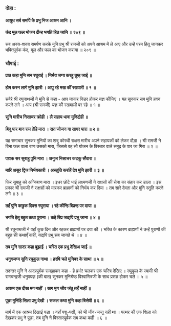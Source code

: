 ### दोहा :

#### आयुध सर्ब समर्पि कै प्रभु निज आश्रम आनि ।
#### कंद मूल फल भोजन दीन्ह भगति हित जानि ॥ २०९ ॥

सब अस्त्र-शस्त्र समर्पण करके मुनि प्रभु श्री रामजी को अपने आश्रम में ले आए और उन्हें परम हितू जानकर भक्तिपूर्वक कंद, मूल और फल का भोजन कराया ॥ २०९ ॥

### चौपाई :

#### प्रात कहा मुनि सन रघुराई । निर्भय जग्य करहु तुम्ह जाई ॥
#### होम करन लागे मुनि झारी । आपु रहे मख कीं रखवारी ॥ १ ॥

सबेरे श्री रघुनाथजी ने मुनि से कहा - आप जाकर निडर होकर यज्ञ कीजिए । यह सुनकर सब मुनि हवन करने लगे । आप (श्री रामजी) यज्ञ की रखवाली पर रहे ॥ १ ॥

#### सुनि मारीच निसाचर क्रोही । लै सहाय धावा मुनिद्रोही ॥
#### बिनु फर बान राम तेहि मारा । सत जोजन गा सागर पारा ॥ २ ॥

यह समाचार सुनकर मुनियों का शत्रु कोरथी राक्षस मारीच अपने सहायकों को लेकर दौड़ा । श्री रामजी ने बिना फल वाला बाण उसको मारा, जिससे वह सौ योजन के विस्तार वाले समुद्र के पार जा गिरा ॥ २ ॥

#### पावक सर सुबाहु पुनि मारा । अनुज निसाचर कटकु सँघारा ॥
#### मारि असुर द्विज निर्भयकारी । अस्तुति करहिं देव मुनि झारी ॥ ३ ॥

फिर सुबाहु को अग्निबाण मारा । इधर छोटे भाई लक्ष्मणजी ने राक्षसों की सेना का संहार कर डाला । इस प्रकार श्री रामजी ने राक्षसों को मारकर ब्राह्मणों को निर्भय कर दिया । तब सारे देवता और मुनि स्तुति करने लगे ॥ ३ ॥

#### तहँ पुनि कछुक दिवस रघुराया । रहे कीन्हि बिप्रन्ह पर दाया ॥
#### भगति हेतु बहुत कथा पुराना । कहे बिप्र जद्यपि प्रभु जाना ॥ ४ ॥

श्री रघुनाथजी ने वहाँ कुछ दिन और रहकर ब्राह्मणों पर दया की । भक्ति के कारण ब्राह्मणों ने उन्हें पुराणों की बहुत सी कथाएँ कहीं, यद्यपि प्रभु सब जानते थे ॥ ४ ॥

#### तब मुनि सादर कहा बुझाई । चरित एक प्रभु देखिअ जाई ॥
#### धनुषजग्य सुनि रघुकुल नाथा । हरषि चले मुनिबर के साथा ॥ ५ ॥

तदन्तर मुनि ने आदरपूर्वक समझाकर कहा - हे प्रभो! चलकर एक चरित्र देखिए । रघुकुल के स्वामी श्री रामचन्द्रजी धनुषयज्ञ (की बात) सुनकर मुनिश्रेष्ठ विश्वामित्रजी के साथ प्रसन्न होकर चले ॥ ५ ॥

#### आश्रम एक दीख मग माहीं । खग मृग जीव जंतु तहँ नाहीं ॥
#### पूछा मुनिहि सिला प्रभु देखी । सकल कथा मुनि कहा बिसेषी ॥ ६ ॥

मार्ग में एक आश्रम दिखाई पड़ा । वहाँ पशु-पक्षी, को भी जीव-जन्तु नहीं था । पत्थर की एक शिला को देखकर प्रभु ने पूछा, तब मुनि ने विस्तारपूर्वक सब कथा कही ॥ ६ ॥